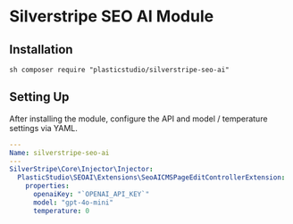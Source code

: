 # Silverstripe SEO AI Module

## Installation
```sh composer require "plasticstudio/silverstripe-seo-ai" ```

## Setting Up
After installing the module, configure the API and model / temperature settings via YAML.

```yaml
---
Name: silverstripe-seo-ai
---
SilverStripe\Core\Injector\Injector:
  PlasticStudio\SEOAI\Extensions\SeoAICMSPageEditControllerExtension:
    properties:
      openaiKey: "`OPENAI_API_KEY`"
      model: "gpt-4o-mini"
      temperature: 0
```